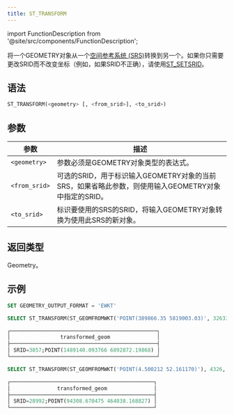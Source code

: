 ```yaml
---
title: ST_TRANSFORM
---
```

import FunctionDescription from '@site/src/components/FunctionDescription';

<FunctionDescription description="引入或更新: v1.2.606"/>

将一个GEOMETRY对象从一个[空间参考系统 (SRS)](https://en.wikipedia.org/wiki/Spatial_reference_system)转换到另一个。如果你只需要更改SRID而不改变坐标（例如，如果SRID不正确），请使用[ST_SETSRID](st-setsrid.md)。

## 语法

```sql
ST_TRANSFORM(<geometry> [, <from_srid>], <to_srid>)
```

## 参数

| 参数          | 描述                                                                                                                                               |
|---------------|-----------------------------------------------------------------------------------------------------------------------------------------------------------|
| `<geometry>`  | 参数必须是GEOMETRY对象类型的表达式。                                                                                               |
| `<from_srid>` | 可选的SRID，用于标识输入GEOMETRY对象的当前SRS，如果省略此参数，则使用输入GEOMETRY对象中指定的SRID。 |
| `<to_srid>`   | 标识要使用的SRS的SRID，将输入GEOMETRY对象转换为使用此SRS的新对象。                                         |

## 返回类型

Geometry。

## 示例

```sql
SET GEOMETRY_OUTPUT_FORMAT = 'EWKT'

SELECT ST_TRANSFORM(ST_GEOMFROMWKT('POINT(389866.35 5819003.03)', 32633), 3857) AS transformed_geom

┌───────────────────────────────────────────────┐
│                transformed_geom               │
├───────────────────────────────────────────────┤
│ SRID=3857;POINT(1489140.093766 6892872.19868) │
└───────────────────────────────────────────────┘

SELECT ST_TRANSFORM(ST_GEOMFROMWKT('POINT(4.500212 52.161170)'), 4326, 28992) AS transformed_geom

┌──────────────────────────────────────────────┐
│               transformed_geom               │
├──────────────────────────────────────────────┤
│ SRID=28992;POINT(94308.670475 464038.168827) │
└──────────────────────────────────────────────┘

```